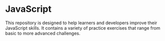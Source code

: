 # JavaScript
This repository is designed to help learners and developers improve their JavaScript skills. It contains a variety of practice exercises that range from basic to more advanced challenges. 
